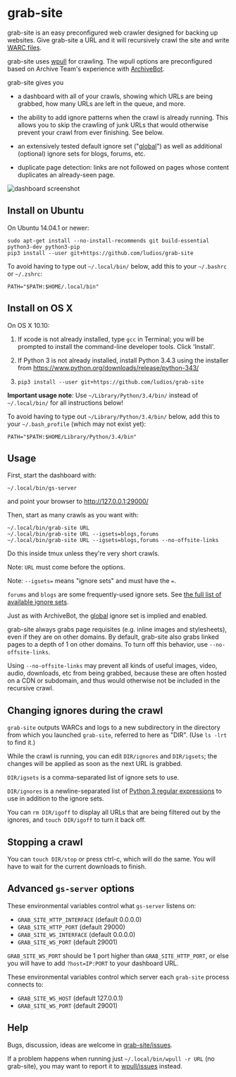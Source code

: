 grab-site
===

grab-site is an easy preconfigured web crawler designed for backing up websites.  Give
grab-site a URL and it will recursively crawl the site and write
[WARC files](http://www.archiveteam.org/index.php?title=The_WARC_Ecosystem).

grab-site uses [wpull](https://github.com/chfoo/wpull) for crawling.
The wpull options are preconfigured based on Archive Team's experience with
[ArchiveBot](https://github.com/ArchiveTeam/ArchiveBot).

grab-site gives you

*	a dashboard with all of your crawls, showing which URLs are being
	grabbed, how many URLs are left in the queue, and more.

*	the ability to add ignore patterns when the crawl is already running.
	This allows you to skip the crawling of junk URLs that would
	otherwise prevent your crawl from ever finishing.  See below.

*	an extensively tested default ignore set ("[global](https://github.com/ArchiveTeam/ArchiveBot/blob/master/db/ignore_patterns/global.json)")
	as well as additional (optional) ignore sets for blogs, forums, etc.

*	duplicate page detection: links are not followed on pages whose
	content duplicates an already-seen page.

![dashboard screenshot](https://raw.githubusercontent.com/ludios/grab-site/master/images/dashboard.png)


Install on Ubuntu
---

On Ubuntu 14.04.1 or newer:

```
sudo apt-get install --no-install-recommends git build-essential python3-dev python3-pip
pip3 install --user git+https://github.com/ludios/grab-site
```

To avoid having to type out `~/.local/bin/` below, add this to your
`~/.bashrc` or `~/.zshrc`:

```
PATH="$PATH:$HOME/.local/bin"
```


Install on OS X
---

On OS X 10.10:

1.	If xcode is not already installed, type `gcc` in Terminal; you will be
	prompted to install the command-line developer tools.  Click 'Install'.

2.	If Python 3 is not already installed, install Python 3.4.3 using the
	installer from https://www.python.org/downloads/release/python-343/

3.	`pip3 install --user git+https://github.com/ludios/grab-site`

**Important usage note**: Use `~/Library/Python/3.4/bin/` instead of
`~/.local/bin/` for all instructions below!

To avoid having to type out `~/Library/Python/3.4/bin/` below,
add this to your `~/.bash_profile` (which may not exist yet):

```
PATH="$PATH:$HOME/Library/Python/3.4/bin"
```


Usage
---
First, start the dashboard with:

```
~/.local/bin/gs-server
```

and point your browser to http://127.0.0.1:29000/

Then, start as many crawls as you want with:

```
~/.local/bin/grab-site URL
~/.local/bin/grab-site URL --igsets=blogs,forums
~/.local/bin/grab-site URL --igsets=blogs,forums --no-offsite-links
```

Do this inside tmux unless they're very short crawls.

Note: `URL` must come before the options.

Note: `--igsets=` means "ignore sets" and must have the `=`.

`forums` and `blogs` are some frequently-used ignore sets.
See [the full list of available ignore sets](https://github.com/ArchiveTeam/ArchiveBot/tree/master/db/ignore_patterns).

Just as with ArchiveBot, the [global](https://github.com/ArchiveTeam/ArchiveBot/blob/master/db/ignore_patterns/global.json)
ignore set is implied and enabled.

grab-site always grabs page requisites (e.g. inline images and stylesheets), even if
they are on other domains.  By default, grab-site also grabs linked pages to a depth
of 1 on other domains.  To turn off this behavior, use `--no-offsite-links`.

Using `--no-offsite-links` may prevent all kinds of useful images, video, audio, downloads,
etc from being grabbed, because these are often hosted on a CDN or subdomain, and
thus would otherwise not be included in the recursive crawl.


Changing ignores during the crawl
---
`grab-site` outputs WARCs and logs to a new subdirectory in the directory from
which you launched `grab-site`, referred to here as "DIR".  (Use `ls -lrt` to find it.)

While the crawl is running, you can edit `DIR/ignores` and `DIR/igsets`; the
changes will be applied as soon as the next URL is grabbed.

`DIR/igsets` is a comma-separated list of ignore sets to use.

`DIR/ignores` is a newline-separated list of [Python 3 regular expressions](http://pythex.org/)
to use in addition to the ignore sets.

You can `rm DIR/igoff` to display all URLs that are being filtered out
by the ignores, and `touch DIR/igoff` to turn it back off.


Stopping a crawl
---
You can `touch DIR/stop` or press ctrl-c, which will do the same.  You will
have to wait for the current downloads to finish.


Advanced `gs-server` options
---
These environmental variables control what `gs-server` listens on:

*	`GRAB_SITE_HTTP_INTERFACE` (default 0.0.0.0)
*	`GRAB_SITE_HTTP_PORT` (default 29000)
*	`GRAB_SITE_WS_INTERFACE` (default 0.0.0.0)
*	`GRAB_SITE_WS_PORT` (default 29001)

`GRAB_SITE_WS_PORT` should be 1 port higher than `GRAB_SITE_HTTP_PORT`,
or else you will have to add `?host=IP:PORT` to your dashboard URL.

These environmental variables control which server each `grab-site` process connects to:

*	`GRAB_SITE_WS_HOST` (default 127.0.0.1)
*	`GRAB_SITE_WS_PORT` (default 29001)


Help
---
Bugs, discussion, ideas are welcome in [grab-site/issues](https://github.com/ludios/grab-site/issues).

If a problem happens when running just `~/.local/bin/wpull -r URL` (no grab-site),
you may want to report it to [wpull/issues](https://github.com/chfoo/wpull/issues) instead.
